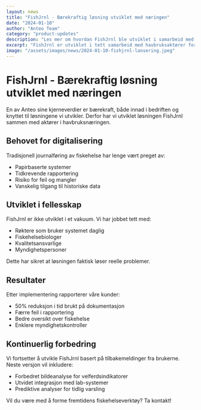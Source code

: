 ```yaml
---
layout: news
title: "FishJrnl - Bærekraftig løsning utviklet med næringen"
date: "2024-01-10"
author: "Anteo Team"  
category: "product-updates"
description: "Les mer om hvordan FishJrnl ble utviklet i samarbeid med havbruksaktører"
excerpt: "FishJrnl er utviklet i tett samarbeid med havbruksaktører for å sikre en bærekraftig løsning som løser reelle problemer."
image: "/assets/images/news/2024-01-10-fishjrnl-lansering.jpeg"
---
```

# FishJrnl - Bærekraftig løsning utviklet med næringen

En av Anteo sine kjerneverdier er bærekraft, både innad i bedriften og knyttet til løsningene vi utvikler. Derfor har vi utviklet løsningen FishJrnl sammen med aktører i havbruksnæringen.

## Behovet for digitalisering

Tradisjonell journalføring av fiskehelse har lenge vært preget av:
- Papirbaserte systemer
- Tidkrevende rapportering
- Risiko for feil og mangler
- Vanskelig tilgang til historiske data

## Utviklet i fellesskap

FishJrnl er ikke utviklet i et vakuum. Vi har jobbet tett med:
- Røktere som bruker systemet daglig
- Fiskehelsebiologer
- Kvalitetsansvarlige
- Myndighetspersoner

Dette har sikret at løsningen faktisk løser reelle problemer.

## Resultater

Etter implementering rapporterer våre kunder:
- 50% reduksjon i tid brukt på dokumentasjon
- Færre feil i rapportering
- Bedre oversikt over fiskehelse
- Enklere myndighetskontroller

## Kontinuerlig forbedring

Vi fortsetter å utvikle FishJrnl basert på tilbakemeldinger fra brukerne. Neste versjon vil inkludere:
- Forbedret bildeanalyse for velferdsindikatorer
- Utvidet integrasjon med lab-systemer
- Prediktive analyser for tidlig varsling

Vil du være med å forme fremtidens fiskehelseverktøy? Ta kontakt!
